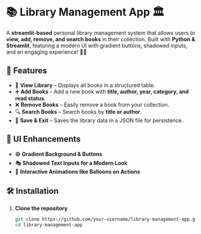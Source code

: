 # 📚 Library Management App 🏛️

A **streamlit-based** personal library management system that allows users to **view, add, remove, and search books** in their collection. Built with **Python & Streamlit**, featuring a modern UI with gradient buttons, shadowed inputs, and an engaging experience! 🎨✨

## 🚀 Features
- 📖 **View Library** – Displays all books in a structured table.
- ➕ **Add Books** – Add a new book with **title, author, year, category, and read status**.
- ❌ **Remove Books** – Easily remove a book from your collection.
- 🔍 **Search Books** – Search books by **title or author**.
- 💾 **Save & Exit** – Saves the library data in a JSON file for persistence.

## 🎨 UI Enhancements
- 🟣 **Gradient Background & Buttons**
- 🎭 **Shadowed Text Inputs for a Modern Look**
- 🎉 **Interactive Animations like Balloons on Actions**

## 🛠️ Installation
1. **Clone the repository**  
   ```bash
   git clone https://github.com/your-username/library-management-app.git
   cd library-management-app
